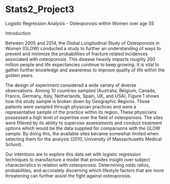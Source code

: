 # Stats2_Project3
Logistic Regression Analysis - Osteoporosis within Women over age 55

Introduction 

Between 2005 and 2014, the Global Longitudinal Study of Osteoporosis in Women (GLOW) conducted a study to further an understanding of ways to prevent and minimize the probabilities of fracture related incidences associated with osteoporosis. This disease heavily impacts roughly 200 million people and life expectancies continue to keep growing. It is vital to gather further knowledge and awareness to improve quality of life within the golden years. 

The design of experiment considered a wide variety of diverse observations. Among 10 countries sampled (Australia, Belgium, Canada, France, Germany, Italy, Netherlands, Spain, UK, and USA), Figure 1 shows how the study sample is broken down by Geographic Regions. These patients were sampled through physician practices and were a representative sample of the practice within its region. These physicians possessed a high level of expertise over the field of osteoporosis. The sites were filtered by its ability to supervise assessments and conduct treatment options which would be the data supplied for comparisons with the GLOW sample. By doing this, the available sites became somewhat limited when selecting them for the analysis (2010, University of Massachusetts Medical School). 

Our intentions are to explore this data set with logistic regression techniques to manufacture a model that provides insight over subject characteristics in relation with osteoporosis. Determining odds ratios, probabilities, and accurately discerning which lifestyle factors that are more threatening can further assist the fight against osteoporosis. 
